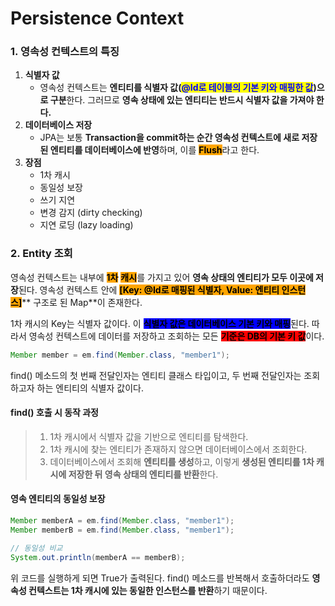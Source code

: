 # Persistence Context

### 1. 영속성 컨텍스트의 특징

1. **식별자 값**
   * 영속성 컨텍스트는 **엔티티를 식별자 값(**<mark style="color:blue;">**@Id로 테이블의 기본 키와 매핑한 값**</mark>**)으로 구분**한다. 그러므로 **영속 상태에 있는 엔티티는 반드시 식별자 값을 가져야 한다.**
2. **데이터베이스 저장**
   * JPA는 보통 **Transaction을 commit하는 순간 영속성 컨텍스트에 새로 저장된 엔티티를 데이터베이스에 반영**하며, 이를 <mark style="background-color:orange;">**Flush**</mark>라고 한다.
3. **장점**
   * 1차 캐시
   * 동일성 보장
   * 쓰기 지연
   * 변경 감지 (dirty checking)
   * 지연 로딩 (lazy loading)



### 2. Entity 조회

영속성 컨텍스트는 내부에 <mark style="background-color:orange;">**1차**</mark> <mark style="background-color:orange;"></mark><mark style="background-color:orange;">**캐시**</mark>를 가지고 있어 **영속 상태의 엔티티가 모두 이곳에 저장**된다. 영속성 컨텍스트 안에 <mark style="background-color:orange;">**\[Key: @Id로 매핑된 식별자, Value: 엔티티 인스턴스]**</mark>** 구조로 된 Map**이 존재한다.

1차 캐시의 Key는 식별자 값이다. 이 <mark style="background-color:blue;">**식별자 값은 데이터베이스 기본 키와 매핑**</mark>된다. 따라서 영속성 컨텍스트에 데이터를 저장하고 조회하는 모든 <mark style="background-color:red;">**기준은 DB의 기본 키 값**</mark>이다.

```java
Member member = em.find(Member.class, "member1");
```

find() 메소드의 첫 번째 전달인자는 엔티티 클래스 타입이고, 두 번째 전달인자는 조회하고자 하는 엔티티의 식별자 값이다.

#### find() 호출 시 동작 과정

> 1. 1차 캐시에서 식별자 값을 기반으로 엔티티를 탐색한다.
> 2. 1차 캐시에 찾는 엔티티가 존재하지 않으면 데이터베이스에서 조회한다.
> 3. 데이터베이스에서 조회해 **엔티티를 생성**하고, 이렇게 **생성된 엔티티를 1차 캐시에 저장한 뒤 영속 상태의 엔티티를 반환**한다.

#### 영속 엔티티의 동일성 보장

```java
Member memberA = em.find(Member.class, "member1");
Member memberB = em.find(Member.class, "member1");

// 동일성 비교
System.out.println(memberA == memberB);
```

위 코드를 실행하게 되면 True가 출력된다. find() 메소드를 반복해서 호출하더라도 **영속성 컨텍스트는 1차 캐시에 있는 동일한 인스턴스를 반환**하기 때문이다.
